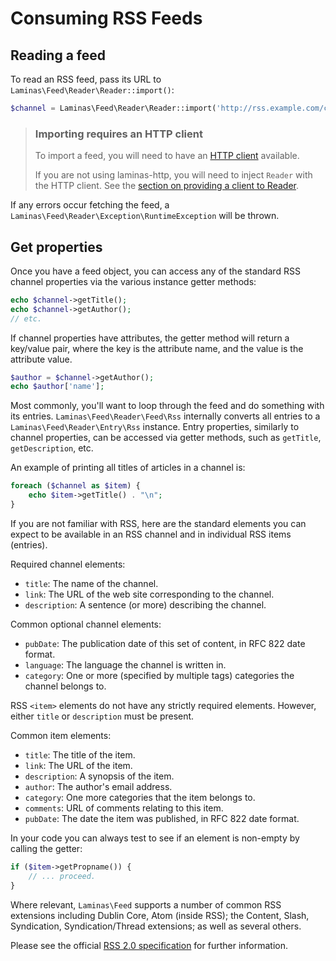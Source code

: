 # Consuming RSS Feeds

## Reading a feed

To read an RSS feed, pass its URL to `Laminas\Feed\Reader\Reader::import()`:

```php
$channel = Laminas\Feed\Reader\Reader::import('http://rss.example.com/channelName');
```

> ### Importing requires an HTTP client
>
> To import a feed, you will need to have an [HTTP client](http-clients.md)
> available.
>
> If you are not using laminas-http, you will need to inject `Reader` with the HTTP
> client. See the [section on providing a client to Reader](http-clients.md#providing-a-client-to-reader).

If any errors occur fetching the feed, a
`Laminas\Feed\Reader\Exception\RuntimeException` will be thrown.

## Get properties

Once you have a feed object, you can access any of the standard RSS channel
properties via the various instance getter methods:

```php
echo $channel->getTitle();
echo $channel->getAuthor();
// etc.
```

If channel properties have attributes, the getter method will return a key/value
pair, where the key is the attribute name, and the value is the attribute value.

```php
$author = $channel->getAuthor();
echo $author['name'];
```

Most commonly, you'll want to loop through the feed and do something with its
entries.  `Laminas\Feed\Reader\Feed\Rss` internally converts all entries to a
`Laminas\Feed\Reader\Entry\Rss` instance. Entry properties, similarly to channel
properties, can be accessed via getter methods, such as `getTitle`,
`getDescription`, etc.

An example of printing all titles of articles in a channel is:

```php
foreach ($channel as $item) {
    echo $item->getTitle() . "\n";
}
```

If you are not familiar with RSS, here are the standard elements you can expect
to be available in an RSS channel and in individual RSS items (entries).

Required channel elements:

- `title`: The name of the channel.
- `link`: The URL of the web site corresponding to the channel.
- `description`: A sentence (or more) describing the channel.

Common optional channel elements:

- `pubDate`: The publication date of this set of content, in RFC 822 date
  format.
- `language`: The language the channel is written in.
- `category`: One or more (specified by multiple tags) categories the channel
  belongs to.

RSS `<item>` elements do not have any strictly required elements. However,
either `title` or `description` must be present.

Common item elements:

- `title`: The title of the item.
- `link`: The URL of the item.
- `description`: A synopsis of the item.
- `author`: The author's email address.
- `category`: One more categories that the item belongs to.
- `comments`: URL of comments relating to this item.
- `pubDate`: The date the item was published, in RFC 822 date format.

In your code you can always test to see if an element is non-empty by calling
the getter:

```php
if ($item->getPropname()) {
    // ... proceed.
}
```

Where relevant, `Laminas\Feed` supports a number of common RSS extensions including
Dublin Core, Atom (inside RSS); the Content, Slash, Syndication,
Syndication/Thread extensions; as well as several others.

Please see the official [RSS 2.0 specification](http://cyber.law.harvard.edu/rss/rss.html)
for further information.
